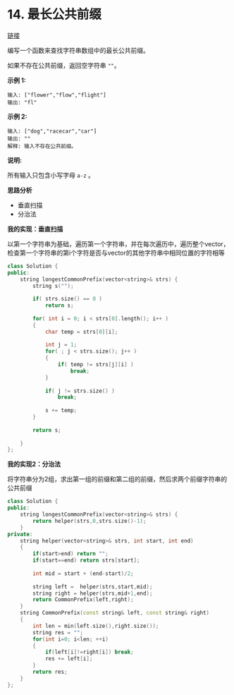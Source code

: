 # 14. 最长公共前缀

[链接](https://leetcode-cn.com/problems/longest-common-prefix/description/)

编写一个函数来查找字符串数组中的最长公共前缀。

如果不存在公共前缀，返回空字符串 `""`。

**示例 1:**

```
输入: ["flower","flow","flight"]
输出: "fl"
```

**示例 2:**

```
输入: ["dog","racecar","car"]
输出: ""
解释: 输入不存在公共前缀。
```

**说明:**

所有输入只包含小写字母 `a-z` 。

**思路分析**

- 垂直扫描
- 分治法

**我的实现：垂直扫描**

以第一个字符串为基础，遍历第一个字符串，并在每次遍历中，遍历整个vector，检查第一个字符串的第i个字符是否与vector的其他字符串中相同位置的字符相等

```c++
class Solution {
public:
    string longestCommonPrefix(vector<string>& strs) {
        string s("");
        
        if( strs.size() == 0 )
        	return s;
        
        for( int i = 0; i < strs[0].length(); i++ )
        {
            char temp = strs[0][i];
            
            int j = 1;
            for( ; j < strs.size(); j++ )
            {
                if( temp != strs[j][i] )
                    break;
            }
            
            if( j != strs.size() )
                break;
            
            s += temp;
        }
        
        return s;
        
    }
};
```

**我的实现2：分治法**

将字符串分为2组，求出第一组的前缀和第二组的前缀，然后求两个前缀字符串的公共前缀

```c++
class Solution {
public:
    string longestCommonPrefix(vector<string>& strs) {
        return helper(strs,0,strs.size()-1);
    }
private:
    string helper(vector<string>& strs, int start, int end)
    {
        if(start>end) return "";
        if(start==end) return strs[start];
        
        int mid = start + (end-start)/2;
        
        string left =  helper(strs,start,mid);
        string right = helper(strs,mid+1,end);
        return CommonPrefix(left,right);
    }
    string CommonPrefix(const string& left, const string& right)
    {
        int len = min(left.size(),right.size());
        string res = "";
        for(int i=0; i<len; ++i)
        {
            if(left[i]!=right[i]) break;
            res += left[i];
        }
        return res;
    }
};
```

